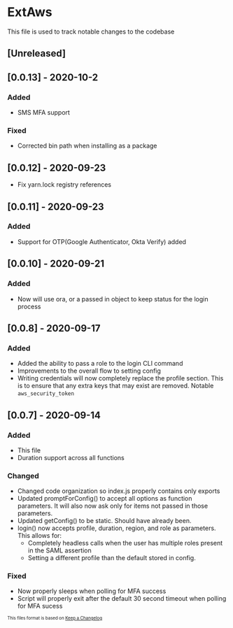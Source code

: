 # ExtAws

This file is used to track notable changes to the codebase

## [Unreleased]

## [0.0.13] - 2020-10-2

### Added

- SMS MFA support

### Fixed

- Corrected bin path when installing as a package

## [0.0.12] - 2020-09-23

- Fix yarn.lock registry references

## [0.0.11] - 2020-09-23

### Added

- Support for OTP(Google Authenticator, Okta Verify) added

## [0.0.10] - 2020-09-21

### Added

- Now will use ora, or a passed in object to keep status for the login process

## [0.0.8] - 2020-09-17

### Added 

- Added the ability to pass a role to the login CLI command
- Improvements to the overall flow to setting config
- Writing credentials will now completely replace the profile section. This is to ensure that any extra keys that may exist are removed. Notable `aws_security_token`

## [0.0.7] - 2020-09-14

### Added

- This file
- Duration support across all functions

### Changed

- Changed code organization so index.js properly contains only exports 
- Updated promptForConfig() to accept all options as function parameters. It will also now ask only for items not passed in those parameters.
- Updated getConfig() to be static. Should have already been.
- login() now accepts profile, duration, region, and role as parameters. This allows for:
    - Completely headless calls when the user has multiple roles present in the SAML assertion
    - Setting a different profile than the default stored in config.

### Fixed

- Now properly sleeps when polling for MFA success
- Script will properly exit after the default 30 second timeout when polling for MFA sucess

<sup><sub>This files format is based on [Keep a Changelog](https://keepachangelog.com/en/1.0.0/)</sub></sup>
